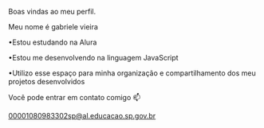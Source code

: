 Boas vindas ao meu perfil.

Meu nome é gabriele vieira

•Estou estudando na Alura

•Estou me desenvolvendo na linguagem JavaScript

•Utilizo esse espaço para minha organização e compartilhamento dos meu projetos desenvolvidos

Você pode entrar em contato comigo 📫

00001080983302sp@al.educacao.sp.gov.br
